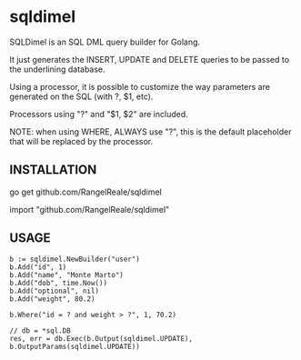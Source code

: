 sqldimel
========

SQLDimel is an SQL DML query builder for Golang.

It just generates the INSERT, UPDATE and DELETE queries to be passed to the underlining database.

Using a processor, it is possible to customize the way parameters are generated on the SQL (with ?, $1, etc).

Processors using "?" and "$1, $2" are included.

NOTE: when using WHERE, ALWAYS use "?", this is the default placeholder that will be replaced by the processor.

INSTALLATION
------------

go get github.com/RangelReale/sqldimel

import "github.com/RangelReale/sqldimel"


USAGE
-----

	b := sqldimel.NewBuilder("user")
	b.Add("id", 1)
	b.Add("name", "Monte Marto")
	b.Add("dob", time.Now())
	b.Add("optional", nil)
	b.Add("weight", 80.2)

	b.Where("id = ? and weight > ?", 1, 70.2)

	// db = *sql.DB
	res, err = db.Exec(b.Output(sqldimel.UPDATE), b.OutputParams(sqldimel.UPDATE))
